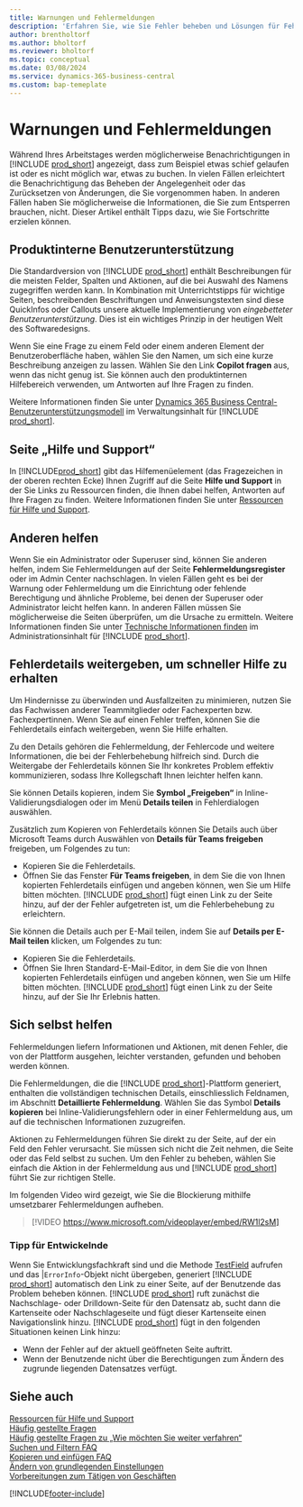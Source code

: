 ```yaml
---
title: Warnungen und Fehlermeldungen
description: 'Erfahren Sie, wie Sie Fehler beheben und Lösungen für Fehlermeldungen finden können, wenn Sie in Business Central arbeiten.'
author: brentholtorf
ms.author: bholtorf
ms.reviewer: bholtorf
ms.topic: conceptual
ms.date: 03/08/2024
ms.service: dynamics-365-business-central
ms.custom: bap-temeplate
---
```

# <a name="warnings-and-error-messages"></a>Warnungen und Fehlermeldungen

Während Ihres Arbeitstages werden möglicherweise Benachrichtigungen in [!INCLUDE [prod_short](includes/prod_short.md)] angezeigt, dass zum Beispiel etwas schief gelaufen ist oder es nicht möglich war, etwas zu buchen. In vielen Fällen erleichtert die Benachrichtigung das Beheben der Angelegenheit oder das Zurücksetzen von Änderungen, die Sie vorgenommen haben. In anderen Fällen haben Sie möglicherweise die Informationen, die Sie zum Entsperren brauchen, nicht. Dieser Artikel enthält Tipps dazu, wie Sie Fortschritte erzielen können.  

## <a name="in-product-user-assistance"></a>Produktinterne Benutzerunterstützung

Die Standardversion von [!INCLUDE [prod_short](includes/prod_short.md)] enthält Beschreibungen für die meisten Felder, Spalten und Aktionen, auf die bei Auswahl des Namens zugegriffen werden kann. In Kombination mit Unterrichtstipps für wichtige Seiten, beschreibenden Beschriftungen und Anweisungstexten sind diese QuickInfos oder Callouts unsere aktuelle Implementierung von *eingebetteter Benutzerunterstützung*. Dies ist ein wichtiges Prinzip in der heutigen Welt des Softwaredesigns.  

Wenn Sie eine Frage zu einem Feld oder einem anderen Element der Benutzeroberfläche haben, wählen Sie den Namen, um sich eine kurze Beschreibung anzeigen zu lassen. Wählen Sie den Link **Copilot fragen** aus, wenn das nicht genug ist. Sie können auch den produktinternen Hilfebereich verwenden, um Antworten auf Ihre Fragen zu finden.  

Weitere Informationen finden Sie unter [Dynamics 365 Business Central-Benutzerunterstützungsmodell](/dynamics365/business-central/dev-itpro/user-assistance) im Verwaltungsinhalt für [!INCLUDE [prod_short](includes/prod_short.md)].  

## <a name="help-and-support-page"></a>Seite „Hilfe und Support“

In [!INCLUDE[prod_short](includes/prod_short.md)] gibt das Hilfemenüelement (das Fragezeichen in der oberen rechten Ecke) Ihnen Zugriff auf die Seite **Hilfe und Support** in der Sie Links zu Ressourcen finden, die Ihnen dabei helfen, Antworten auf Ihre Fragen zu finden. Weitere Informationen finden Sie unter [Ressourcen für Hilfe und Support](product-help-and-support.md).  

## <a name="help-others"></a>Anderen helfen

Wenn Sie ein Administrator oder Superuser sind, können Sie anderen helfen, indem Sie Fehlermeldungen auf der Seite **Fehlermeldungsregister** oder im Admin Center nachschlagen. In vielen Fällen geht es bei der Warnung oder Fehlermeldung um die Einrichtung oder fehlende Berechtigung und ähnliche Probleme, bei denen der Superuser oder Administrator leicht helfen kann. In anderen Fällen müssen Sie möglicherweise die Seiten überprüfen, um die Ursache zu ermitteln. Weitere Informationen finden Sie unter [Technische Informationen finden](/dynamics365/business-central/dev-itpro/administration/manage-technical-support#finding-technical-information) im Administrationsinhalt für [!INCLUDE [prod_short](includes/prod_short.md)].  

## <a name="share-error-details-for-faster-assistance"></a>Fehlerdetails weitergeben, um schneller Hilfe zu erhalten

Um Hindernisse zu überwinden und Ausfallzeiten zu minimieren, nutzen Sie das Fachwissen anderer Teammitglieder oder Fachexperten bzw. Fachexpertinnen. Wenn Sie auf einen Fehler treffen, können Sie die Fehlerdetails einfach weitergeben, wenn Sie Hilfe erhalten.

Zu den Details gehören die Fehlermeldung, der Fehlercode und weitere Informationen, die bei der Fehlerbehebung hilfreich sind. Durch die Weitergabe der Fehlerdetails können Sie Ihr konkretes Problem effektiv kommunizieren, sodass Ihre Kollegschaft Ihnen leichter helfen kann.  

Sie können Details kopieren, indem Sie **Symbol „Freigeben“** in Inline-Validierungsdialogen oder im Menü **Details teilen** in Fehlerdialogen auswählen.  

Zusätzlich zum Kopieren von Fehlerdetails können Sie Details auch über Microsoft Teams durch Auswählen von **Details für Teams freigeben** freigeben, um Folgendes zu tun:

* Kopieren Sie die Fehlerdetails.
* Öffnen Sie das Fenster **Für Teams freigeben**, in dem Sie die von Ihnen kopierten Fehlerdetails einfügen und angeben können, wen Sie um Hilfe bitten möchten. [!INCLUDE [prod_short](includes/prod_short.md)] fügt einen Link zu der Seite hinzu, auf der der Fehler aufgetreten ist, um die Fehlerbehebung zu erleichtern.

Sie können die Details auch per E-Mail teilen, indem Sie auf **Details per E-Mail teilen** klicken, um Folgendes zu tun:

* Kopieren Sie die Fehlerdetails.
* Öffnen Sie Ihren Standard-E-Mail-Editor, in dem Sie die von Ihnen kopierten Fehlerdetails einfügen und angeben können, wen Sie um Hilfe bitten möchten. [!INCLUDE [prod_short](includes/prod_short.md)] fügt einen Link zu der Seite hinzu, auf der Sie Ihr Erlebnis hatten.

## <a name="help-yourself"></a>Sich selbst helfen

Fehlermeldungen liefern Informationen und Aktionen, mit denen Fehler, die von der Plattform ausgehen, leichter verstanden, gefunden und behoben werden können.

Die Fehlermeldungen, die die [!INCLUDE [prod_short](includes/prod_short.md)]-Plattform generiert, enthalten die vollständigen technischen Details, einschliesslich Feldnamen, im Abschnitt **Detaillierte Fehlermeldung**. Wählen Sie das Symbol **Details kopieren** bei Inline-Validierungsfehlern oder in einer Fehlermeldung aus, um auf die technischen Informationen zuzugreifen.

Aktionen zu Fehlermeldungen führen Sie direkt zu der Seite, auf der ein Feld den Fehler verursacht. Sie müssen sich nicht die Zeit nehmen, die Seite oder das Feld selbst zu suchen. Um den Fehler zu beheben, wählen Sie einfach die Aktion in der Fehlermeldung aus und [!INCLUDE [prod_short](includes/prod_short.md)] führt Sie zur richtigen Stelle.

Im folgenden Video wird gezeigt, wie Sie die Blockierung mithilfe umsetzbarer Fehlermeldungen aufheben.

> [!VIDEO https://www.microsoft.com/videoplayer/embed/RW1l2sM]

### <a name="tip-for-developers"></a>Tipp für Entwickelnde

Wenn Sie Entwicklungsfachkraft sind und die Methode [TestField](/dynamics365/business-central/dev-itpro/developer/methods-auto/record/record-testfield-joker-joker-errorinfo-method) aufrufen und das |`ErrorInfo`-Objekt nicht übergeben, generiert [!INCLUDE [prod_short](includes/prod_short.md)] automatisch den Link zu einer Seite, auf der Benutzende das Problem beheben können. [!INCLUDE [prod_short](includes/prod_short.md)] ruft zunächst die Nachschlage- oder Drilldown-Seite für den Datensatz ab, sucht dann die Kartenseite oder Nachschlageseite und fügt dieser Kartenseite einen Navigationslink hinzu. [!INCLUDE [prod_short](includes/prod_short.md)] fügt in den folgenden Situationen keinen Link hinzu:

* Wenn der Fehler auf der aktuell geöffneten Seite auftritt.
* Wenn der Benutzende nicht über die Berechtigungen zum Ändern des zugrunde liegenden Datensatzes verfügt.

## <a name="see-also"></a>Siehe auch

[Ressourcen für Hilfe und Support](product-help-and-support.md)  
[Häufig gestellte Fragen](across-faq.yml)  
[Häufig gestellte Fragen zu „Wie möchten Sie weiter verfahren“](ui-search-faq.md)  
[Suchen und Filtern FAQ](ui-search-filter-faq.yml)  
[Kopieren und einfügen FAQ](faq-copy-paste.yml)  
[Ändern von grundlegenden Einstellungen](ui-change-basic-settings.md)  
[Vorbereitungen zum Tätigen von Geschäften](ui-get-ready-business.md)  

[!INCLUDE[footer-include](includes/footer-banner.md)]
